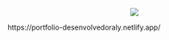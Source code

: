 
<p align= "center">
<img src="https://res.cloudinary.com/dxijjbby3/image/upload/v1666390820/portfolio/f77718747d94a2eaf96bced9c5fba023_lld5qt.png">
</p>

<p color= "white"> https://portfolio-desenvolvedoraly.netlify.app/ </p>
